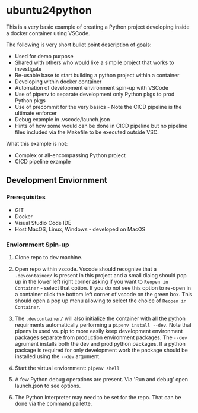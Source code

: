 # ubuntu24python

This is a very basic example of creating a Python project developing inside a docker container using VSCode.  

The following is very short bullet point description of goals:

* Used for demo purpose
* Shared with others who would like a simplle project that works to investigate
* Re-usable base to start building a python project within a container
* Developing within docker container
* Automation of development environment spin-up with VSCode 
* Use of pipenv to separate development only Python pkgs to prod Python pkgs
* Use of precommit for the very basics - Note the CICD pipeline is the ultimate enforcer
* Debug example in .vscode/launch.json
* Hints of how some would can be done in CICD pipeline but no pipeline files included via the Makefile to be executed outside VSC.


What this example is not:

* Complex or all-encompassing Python project
* CICD pipeline example

## Development Enviornment 

### Prerequisites

* GIT
* Docker
* Visual Studio Code IDE
* Host MacOS, Linux, Windows - developed on MacOS

### Enviornment Spin-up

1. Clone repo to dev machine.

2. Open repo within vscode.  Vscode should recognize that a `.devcontainer/` is present in this project and a small dialog should pop up in the lower left right corner asking if you want to `Reopen in Container` - select that option.  If you do not see this option to re-open in a container click the bottom left corner of vscode on the green box.  This should open a pop up menu allowing to select the choice of `Reopen in Container`.

3. The `.devcontainer/` will also initialize the container with all the python requirments automatically performing a `pipenv install --dev`.  Note that pipenv is used vs. pip to more easily keep development environment packages separate from production environment packages.  The `--dev` agrument installs both the dev and prod python packages.  If a python package is required for only development work the package should be installed using the `--dev` argument.

4. Start the virtual enviornment: `pipenv shell`

5. A few Python debug operations are present.  Via 'Run and debug' open launch.json to see options.

6. The Python Interpreter may need to be set for the repo.  That can be done via the command pallette.